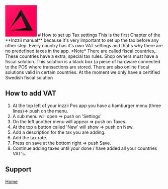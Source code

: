 <img src="../Assets/Pictures/play_store_512.png" alt="inzzii logo" width="100"/>
# How to set up Tax settings
This is the first Chapter of the **Inzzii manual** because it's very important to set up the tax before any other step. Every country has it's own VAT settings and that's why there are no predefined taxes in the app.
*Note* There are called fiscal countries,. These countries have a extra, special tax rules. Shop owners must have a fiscal solution. This solution is a black box (a piece of hardware connected to the POS where transactions are stored. There are also online fiscal solutions valid in certain countries. At the moment we only have a certified Swedish fiscal solution

## How to add VAT

1. At the top left of your inzzii Pos app you have a hamburger menu (three lines)=> push on the menu.
2. A sub menu will open => push on 'Settings'
3. On the left another menu will appear => push on Taxes. 
4. At the top a button called 'New' will show => push on New.
5. Add a description for the tax you are adding.
6. Add the tax rate.
7. Press on save at the bottom right => push Save.
8. Continue adding taxes until your done / have added all your countries VAT's. 


## Support
[Home](../index.md)